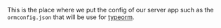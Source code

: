 This is the place where we put the config of our server app such as the `ormconfig.json` that will be use for [typeorm](typeorm.io).